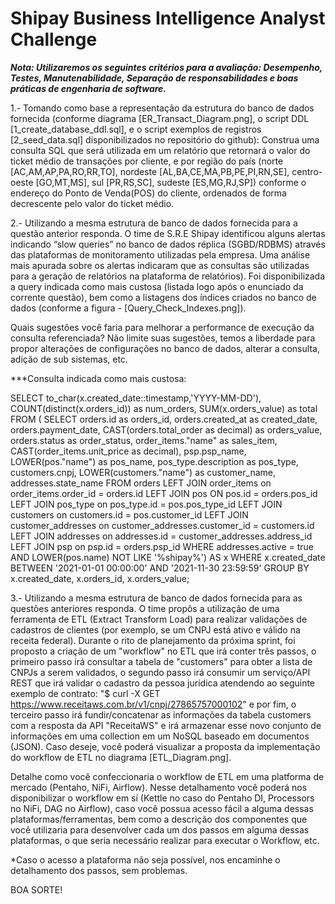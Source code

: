 # Shipay Business Intelligence Analyst Challenge

***Nota: Utilizaremos os seguintes critérios para a avaliação: Desempenho, Testes, Manutenabilidade, Separação de responsabilidades e boas práticas de engenharia de software.***



1.- Tomando como base a representação da estrutura do banco de dados fornecida (conforme diagrama [ER_Transact_Diagram.png], o script DDL [1_create_database_ddl.sql], e o script exemplos de registros [2_seed_data.sql] disponibilizados no repositório do github): Construa uma consulta SQL que será utilizada em um relatório que retornará o valor do ticket médio de transações por cliente, e por região do país (norte [AC,AM,AP,PA,RO,RR,TO], nordeste [AL,BA,CE,MA,PB,PE,PI,RN,SE], centro-oeste [GO,MT,MS], sul [PR,RS,SC], sudeste [ES,MG,RJ,SP]) conforme o endereço do Ponto de Venda(POS) do cliente, ordenados de forma decrescente pelo valor do ticket médio.



2.- Utilizando a mesma estrutura de banco de dados fornecida para a questão anterior responda.
O time de S.R.E Shipay identificou alguns alertas indicando “slow queries” no banco de dados réplica (SGBD/RDBMS) através das plataformas de monitoramento utilizadas pela empresa. 
Uma análise mais apurada sobre os alertas indicaram que as consultas são utilizadas para a geração de relatórios na plataforma de relatórios).
Foi disponibilizada a query indicada como mais custosa (listada logo após o enunciado da corrente questão), bem como a listagens dos índices criados no banco de dados (conforme a figura - [Query_Check_Indexes.png]).

Quais sugestões você faria para melhorar a performance de execução da consulta referenciada? Não limite suas sugestões, temos a liberdade para propor alterações de configurações no banco de dados, alterar a consulta, adição de sub sistemas, etc. 

***Consulta indicada como mais custosa:

SELECT to_char(x.created_date::timestamp,'YYYY-MM-DD'), 
       COUNT(distinct(x.orders_id)) as num_orders, 
       SUM(x.orders_value) as total
FROM (
       SELECT orders.id as orders_id,
              orders.created_at as created_date,  
              orders.payment_date,
              CAST(orders.total_order as decimal) as orders_value, 
              orders.status as order_status,
              order_items."name" as sales_item,
              CAST(order_items.unit_price as decimal),
              psp.psp_name,
              LOWER(pos."name") as pos_name,
              pos_type.description as pos_type,
              customers.cnpj,
              LOWER(customers."name") as customer_name,
              addresses.state_name 
         FROM orders 
         LEFT JOIN order_items on order_items.order_id = orders.id
         LEFT JOIN pos ON pos.id = orders.pos_id
         LEFT JOIN pos_type on pos_type.id = pos.pos_type_id 
         LEFT JOIN customers on customers.id = pos.customer_id
         LEFT JOIN customer_addresses on customer_addresses.customer_id = customers.id
         LEFT JOIN addresses on addresses.id = customer_addresses.address_id
         LEFT JOIN psp on psp.id = orders.psp_id 
         WHERE addresses.active = true AND LOWER(pos.name) NOT LIKE '%shipay%') AS x
 WHERE x.created_date BETWEEN '2021-01-01 00:00:00' AND '2021-11-30 23:59:59'
 GROUP BY x.created_date, x.orders_id, x.orders_value;
 
 
 
 3.- Utilizando a mesma estrutura de banco de dados fornecida para as questões anteriores responda.
 O time propôs a utilização de uma ferramenta de ETL (Extract Transform Load) para realizar validações de cadastros de clientes (por exemplo, se um CNPJ está ativo e válido na receita federal). Durante o rito de planejamento da próxima sprint, foi proposto a criação de um "workflow" no ETL que irá conter três passos, o primeiro passo irá consultar a tabela de "customers" para obter a lista de CNPJs a serem validados, o segundo passo irá consumir um serviço/API REST que irá validar o cadastro da pessoa jurídica atendendo ao seguinte exemplo de contrato: "$ curl -X GET https://www.receitaws.com.br/v1/cnpj/27865757000102" e por fim, o terceiro passo irá fundir/concatenar as informações da tabela customers com a resposta da API "ReceitaWS" e irá armazenar esse novo conjunto de informações em uma collection em um NoSQL baseado em documentos (JSON). Caso deseje, você poderá visualizar a proposta da implementação do workflow de ETL no diagrama [ETL_Diagram.png].
 
 Detalhe como você confeccionaria o workflow de ETL em uma platforma de mercado (Pentaho, NiFi, Airflow). Nesse detalhamento você poderá nos disponibilizar o workflow em sí (Kettle no caso do Pentaho DI, Processors no NiFi, DAG no Airflow), caso você possua acesso fácil a alguma dessas plataformas/ferramentas, bem como a descrição dos componentes que você utilizaria para desenvolver cada um dos passos em alguma dessas plataformas, o que seria necessário realizar para executar o Workflow, etc.
 
*Caso o acesso a plataforma não seja possível, nos encaminhe o detalhamento dos passos, sem problemas.



BOA SORTE!
